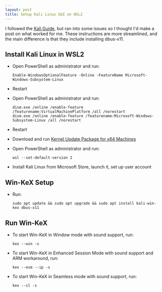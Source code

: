 ```yaml
---
layout: post
title: Setup Kali Linux GUI on WSL2
---
```


I followed the [Kali Guide](https://www.kali.org/docs/wsl/win-kex/#install-win-kex), but ran into some issues so I thought I'd make a post on what worked for me. These instructions are more streamlined, and the main difference is that they include installing dbus-x11.

## Install Kali Linux in WSL2

* Open PowerShell as administrator and run:

	```
	Enable-WindowsOptionalFeature -Online -FeatureName Microsoft-Windows-Subsystem-Linux
	```
* Restart

* Open PowerShell as administrator and run:

	```
	dism.exe /online /enable-feature /featurename:VirtualMachinePlatform /all /norestart
	dism.exe /online /enable-feature /featurename:Microsoft-Windows-Subsystem-Linux /all /norestart
	```
* Restart
* Download and run [Kernel Update Package for x64 Machines](https://wslstorestorage.blob.core.windows.net/wslblob/wsl_update_x64.msi)

* Open PowerShell as administrator and run: 
	```
	wsl --set-default-version 2
	```

* Install Kali Linux from Microsoft Store, launch it, set up user account

## Win-KeX Setup

* Run: 
	```
	sudo apt update && sudo apt upgrade && sudo apt install kali-win-kex dbus-x11
	```

## Run Win-KeX

* To start Win-KeX in Window mode with sound support, run: 
	```
	kex --win -s
	```
* To start Win-KeX in Enhanced Session Mode with sound support and ARM workaround, run:
	```
	kex --esm --ip -s
	```
* To start Win-KeX in Seamless mode with sound support, run:
	```
	kex --sl -s
	```
